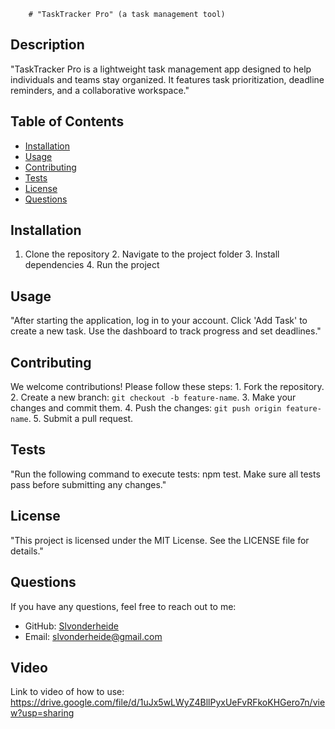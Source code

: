 
        # "TaskTracker Pro" (a task management tool)

## Description
"TaskTracker Pro is a lightweight task management app designed to help individuals and teams stay organized. It features task prioritization, deadline reminders, and a collaborative workspace."

## Table of Contents
- [Installation](#installation)
- [Usage](#usage)
- [Contributing](#contributing)
- [Tests](#tests)
- [License](#license)
- [Questions](#questions)

## Installation
 1. Clone the repository 2. Navigate to the project folder 3. Install dependencies 4. Run the project

## Usage
"After starting the application, log in to your account. Click 'Add Task' to create a new task. Use the dashboard to track progress and set deadlines."

## Contributing
We welcome contributions! Please follow these steps: 1. Fork the repository. 2. Create a new branch: `git checkout -b feature-name`. 3. Make your changes and commit them. 4. Push the changes: `git push origin feature-name`. 5. Submit a pull request. 

## Tests
"Run the following command to execute tests: npm test. Make sure all tests pass before submitting any changes."

## License
"This project is licensed under the MIT License. See the LICENSE file for details."

## Questions
If you have any questions, feel free to reach out to me:
- GitHub: [Slvonderheide](https://github.com/Slvonderheide)
- Email: slvonderheide@gmail.com

## Video
Link to video of how to use: https://drive.google.com/file/d/1uJx5wLWyZ4BllPyxUeFvRFkoKHGero7n/view?usp=sharing


        
